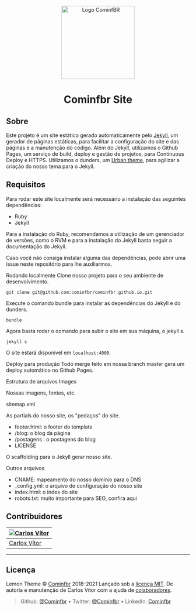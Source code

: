 <p align="center">
<img with="240" height="200" src="https://github.com/Cominfbr/Marca/blob/Master/logo_transparent.png" alt="Logo CominfBR">
</p>
<h1 align="center">Cominfbr Site</h1>

## Sobre

Este projeto é um site estático gerado automaticamente pelo <a href="https://jekyllrb.com/">Jekyll<a>, um gerador de páginas estáticas, para facilitar a configuração do site e das páginas e a manutenção do código.
Além do Jekyll, utilizamos o Github Pages, um serviço de build, deploy e gestão de projetos, para Continuous Deploy e HTTPS.
Utilizamos o dunders, um <a href="https://github.com/CloudCannon/urban-jekyll-template">Urban theme</a>, para agilizar a criação do nosso tema para o Jekyll.

## Requisitos

Para rodar este site localmente será necessário a instalação das seguintes dependências:

- Ruby
- Jekyll

Para a instalação do Ruby, recomendamos a utilização de um gerenciador de versões, como o RVM e para a instalação do Jekyll basta seguir a documentação do Jekyll.

Caso você não consiga instalar alguma das dependências, pode abrir uma issue neste repositório para lhe auxiliarmos.

Rodando localmente
Clone nosso projeto para o seu ambiente de desenvolvimento.
```
git clone git@github.com:cominfbr/cominfbr.github.io.git
```

Execute o comando bundle para instalar as dependências do Jekyll e do dunders.
```
bundle
```

Agora basta rodar o comando para subir o site em sua máquina, o jekyll s.
```
jekyll s
```

O site estará disponível em `localhost:4000`.

Deploy para produção
Todo merge feito em nossa branch master gera um deploy automático no Github Pages.

Estrutura de arquivos
Images

Nossas imagens, fontes, etc.

sitemap.xml

As partials do nosso site, os "pedaços" do site.

- footer.html: o footer do template
- /blog: o blog da página
- /postagens : o postagens do blog
- LICENSE

O scaffolding para o Jekyll gerar nosso site.

Outros arquivos

- CNAME: mapeamento do nosso domínio para o DNS
- _config.yml: o arquivo de configuração do nosso site
- index.html: o index do site
- robots.txt: muito importante para SEO, confira aqui

## Contribuidores

| [![ Carlos Vítor](https://github.com/carlosvitr.png?size=100)](https://github.com/carlosvitr) |
| -----------------------------------------------------------------------------------------------|
| [Carlos Vítor](https://github.com/carlosvitr)                                                  |

---
## Licença

Lemon Theme © <a href="https://cominfbr.cf/">Cominfbr</a> 2018-2021 Lançado sob a <a href="https://github.com/Cominfbr/cominfbr.github.io/blob/master/LICENSE">licença MIT</a>. De autoria e manutenção de Carlos Vítor com a ajuda de <a href="https://github.com/Cominfbr/cominfbr.github.io/pulse">colaboradores</a>.
> Github: <a href="github.com/cominfbr">@Cominfbr</a> • Twitter: <a href="twitter.com/cominfbr">@Cominfbr</a> • LinkedIn: <a href="linkedin.com/company/cominfbr">Cominfbr</a>
